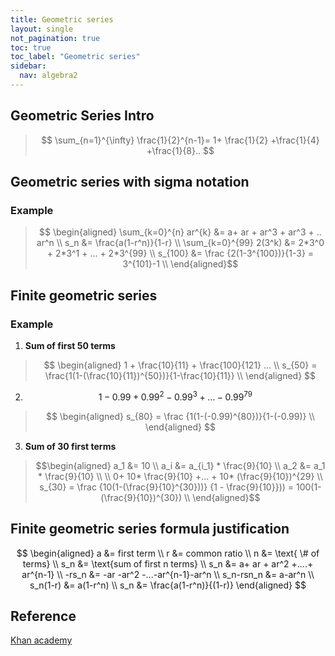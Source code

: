 ```yaml
---
title: Geometric series
layout: single
not_pagination: true
toc: true
toc_label: "Geometric series"
sidebar: 
  nav: algebra2
---
```


## Geometric Series Intro

>$$
\sum_{n=1}^{\infty} \frac{1}{2}^{n-1}= 1+ \frac{1}{2} +\frac{1}{4} +\frac{1}{8}..
$$

## Geometric series with sigma notation

### Example

>$$
\begin{aligned}
\sum_{k=0}^{n} ar^{k} &= a+ ar + ar^3 + ar^3 + .. ar^n \\
s_n &= \frac{a(1-r^n)}{1-r} \\
\sum_{k=0}^{99} 2(3^k) &= 2*3^0 + 2*3^1 + ... + 2*3^{99} \\
s_{100} &= \frac {2(1-3^{100})}{1-3} = 3^{101}-1 \\
\end{aligned}$$

## Finite geometric series

### Example

1. **Sum of first 50 terms**

>$$
\begin{aligned}
1 + \frac{10}{11} + \frac{100}{121} ... \\
s_{50} = \frac{1(1-(\frac{10}{11})^{50})}{1-\frac{10}{11}}  \\
\end{aligned}
$$

2. $$ 1-0.99 + 0.99^2 - 0.99^3 + ...- 0.99^{79}  $$  
> $$
\begin{aligned}
s_{80} = \frac {1(1-(-0.99)^{80})}{1-(-0.99)} \\
\end{aligned}
$$

3. **Sum of 30 first terms**
> $$\begin{aligned}
    a_1 &= 10 \\
    a_i &= a_{i_1} * \frac{9}{10} \\
    a_2 &= a_1 * \frac{9}{10} \\ 
\\ 0+ 10* \frac{9}{10} +... + 10* (\frac{9}{10})^{29} \\
    s_{30} = \frac {10(1-(\frac{9}{10}^{30}))} {1 - \frac{9}{10}})) = 100(1-(\frac{9}{10})^{30}) \\ 
\end{aligned}$$

## Finite geometric series formula justification

$$
\begin{aligned}
a &= first term \\
r &= common ratio \\
n &= \text{ \# of terms} \\
s_n &= \text{sum of first n terms} \\
s_n &= a+ ar + ar^2 +....+ ar^{n-1} \\
-rs_n &= -ar -ar^2 -...-ar^{n-1}-ar^n \\
s_n-rsn_n &= a-ar^n \\
s_n(1-r) &= a(1-r^n) \\
s_n &= \frac{a(1-r^n)}{(1-r)} 
\end{aligned}
$$
## Reference  
[Khan academy](https://www.khanacademy.org/math/algebra-home/algebra2/sequences-and-series/alg2-geometric-sequence-series/v/series-as-sum-of-sequence)

